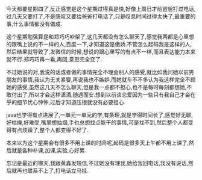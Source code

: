   今天都要星期四了,反正感觉是这个星期过得真是快,好像上周日才给爸爸打过电话,过几天又要打了,不是感叹又要给爸爸打电话了,只是叹息时间过得太快了,最重要的事,什么事情都没有做成.

  这个星期勉强算是和郑巧巧吵架了,这几天都没有怎么聊天了,感觉我两都是心里想的跟嘴上说的不一样的人,百度一下,才知道这是傲娇.不管怎么起码我是这样的人,然后结果就导致了,发微信的时候,想说的跟心里写的有点不一样,而且表达能力本来就不行.郑巧巧再一看,再回,意思完全变了.

  不过她说的对,我说的话或者做的事情完全不理会别人的感受,就比如我问她以前男朋友的事情,我认为无关紧要,再说我也不嫉妒,而她就车不不多认为我这样完全不顾她的感受,虽然这几天不怎么聊天,但是我一点都不担心,也不是每时每刻都想她,不敢付出了,所以才会这样潇洒,随遇而安.想到以前谈恋爱因为一些只有我自己才会在乎的细节忧心忡忡,过后才知道压根就没有必要担心.

  java也学得有点进展了,一单元一单元的学,有条理,就是学得时间长了,感觉好无聊,好枯燥,好难受,嘴里想抽烟,手也总想找点能干的事情,可是找不到,然后整个人都变得有点烦躁了,整个人都变得不好了.

  本来以为这个星期会有很多不用上课的时间呢,起码是很多天上午都不用上课了,然后就是各种补课,加课,实验,心好累.

  忘记是最近的哪天,我跟黄鑫发短信,不过她没有理我,她给我回电话,我没有说话,然后就再也联系不上了,打电话立马挂.